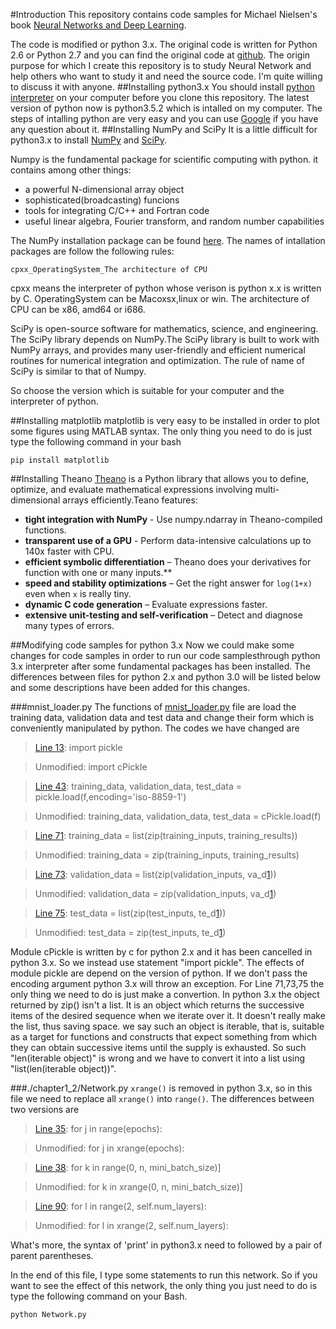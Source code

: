 #Introduction
This repository contains code samples for Michael Nielsen's book [Neural Networks and Deep Learning][1].

The code is modified or python 3.x. The original code is written for Python 2.6 or Python 2.7 and you can find the original code at [github][2]. The origin purpose for which I create this repository is to study Neural Network and help others who want to study it and need the source code. I'm quite willing to discuss it with anyone.
##Installing python3.x
You should install [python interpreter][3] on your computer before you clone this repository. The latest version of python now is python3.5.2 which is intalled on my computer. The steps of intalling python are very easy and you can use [Google][4] if you have any question about it.
##Installing NumPy and SciPy
It is a little difficult for python3.x to install [NumPy][5] and [SciPy][7]. 

Numpy is the fundamental package for scientific computing with python. it contains among other things:
* a powerful N-dimensional array object
* sophisticated(broadcasting) funcions
* tools for integrating C/C++ and Fortran code
* useful linear algebra, Fourier transform, and random number capabilities

The NumPy installation package can be found [here][6]. The names of intallation packages are follow the following rules:

	cpxx_OperatingSystem_The architecture of CPU

cpxx means the interpreter of python whose verison is python x.x is written by C. OperatingSystem can be Macoxsx,linux or win. The architecture of CPU can be x86, amd64 or i686.

SciPy is open-source software for mathematics, science, and engineering. The SciPy library depends on NumPy.The SciPy library is built to work with NumPy arrays, and provides many user-friendly and efficient numerical routines for numerical integration and optimization. The rule of name of SciPy is similar to that of Numpy.

So choose the version which is suitable for your computer and the interpreter of python.

##Installing matplotlib
matplotlib is very easy to be installed in order to plot some figures using MATLAB syntax. The only thing you need to do is just type the following command in your bash

	pip install matplotlib

##Installing Theano
[Theano][17] is a Python library that allows you to define, optimize, and evaluate mathematical expressions involving multi-dimensional arrays efficiently.Teano features:

* **tight integration with NumPy** - Use numpy.ndarray in Theano-compiled functions.
* **transparent use of a GPU** - Perform data-intensive calculations up to 140x faster with CPU.
* **efficient symbolic differentiation** – Theano does your derivatives for function with one or many inputs.**
* **speed and stability optimizations** – Get the right answer for `log(1+x)` even when `x` is really tiny.
* **dynamic C code generation** – Evaluate expressions faster.
* **extensive unit-testing and self-verification** – Detect and diagnose many types of errors.

##Modifying code samples for python 3.x
Now we could make some changes for code samples in order to run our code samplesthrough python 3.x interpreter after some fundamental packages has been installed. The differences between files for python 2.x and python 3.0 will be listed below and some descriptions have been added for this changes.

###mnist_loader.py
The functions of [mnist_loader.py][8] file are load the training data, validation data and test data and change their form which is conveniently manipulated by python. The codes we have changed are

> [Line 13][9]:    import pickle

> Unmodified: import cPickle

> [Line 43][10]:    training_data, validation_data, test_data = pickle.load(f,encoding='iso-8859-1')

> Unmodified: training_data, validation_data, test_data = cPickle.load(f)

> [Line 71][11]:    training_data = list(zip(training_inputs, training_results))

> Unmodified: training_data = zip(training_inputs, training_results)

> [Line 73][12]:    validation_data = list(zip(validation_inputs, va_d[1]))

> Unmodified: validation_data = zip(validation_inputs, va_d[1])

> [Line 75][13]:    test_data = list(zip(test_inputs, te_d[1]))

> Unmodified: test_data = zip(test_inputs, te_d[1])

Module cPickle is written by c for python 2.x and it has been cancelled in python 3.x. So we instead use statement "import pickle". The effects of module pickle are depend on the version of python. If we don't pass the encoding argument python 3.x will throw an exception. For Line 71,73,75 the only thing we need to do is just make a convertion. In python 3.x the object returned by zip() isn't a list. It is an object which returns the successive items of the desired sequence when we iterate over it. It doesn't really make the list, thus saving space. we say such an object is iterable, that is, suitable as a target for functions and constructs that expect something from which they can obtain successive items until the supply is exhausted. So such "len(iterable object)" is wrong and we have to convert it into a list using "list(len(iterable object))".

###./chapter1_2/Network.py
`xrange()` is removed in python 3.x, so in this file we need to replace all `xrange()` into `range()`.
The differences between two versions are

> [Line 35][14]:    for j in range(epochs):

> Unmodified: for j in xrange(epochs):

> [Line 38][15]:    for k in range(0, n, mini_batch_size)]

> Unmodified: for k in xrange(0, n, mini_batch_size)]

> [Line 90][16]:    for l in range(2, self.num_layers):

> Unmodified: for l in xrange(2, self.num_layers):

What's more, the syntax of 'print' in python3.x need to followed by a pair of parent parentheses.

In the end of this file, I type some statements to run this network. So if you want to see the effect of this
network, the only thing you just need to do is type the following command on your Bash.

	python Network.py
	

[1]: http://neuralnetworksanddeeplearning.com/
[2]: https://github.com/mnielsen/neural-networks-and-deep-learning
[3]: https://www.python.org/downloads/
[4]: https://www.google.com
[5]: http://www.numpy.org/
[6]: https://pypi.python.org/pypi/numpy
[7]: https://pypi.python.org/pypi/scipy
[8]: ./mnist_loader.py
[9]: ./mnist_loader.py#L13
[10]: ./mnist_loader.py#L43
[11]: ./mnist_loader.py#L71
[12]: ./mnist_loader.py#L73
[13]: ./mnist_loader.py#L75
[14]: ./chapter1_2/Network.py#L35
[15]: ./chapter1_2/Network.py#L38
[16]: ./chapter1_2/Network.py#L90
[17]: http://www.deeplearning.net/software/theano/



